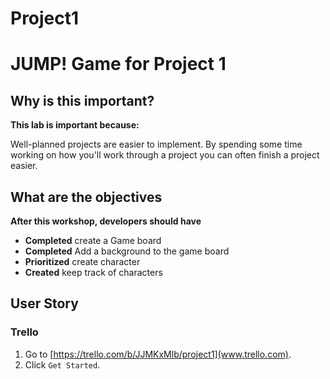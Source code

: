 # Project1

# JUMP! Game for Project 1

<!--Second time 10:45, but didn't do tic-tac-toe priority and sizing yet, so added in right after opening -->
<!--WDI5 10:35 -->
<!--10:30 5 minutes -->

## Why is this important?

__This lab is important because:__

Well-planned projects are easier to implement. By spending some time working on how you'll work through a 
project you can often finish a project easier.

## What are the objectives 

__After this workshop, developers should have__ 

* **Completed** create a Game board
* **Completed** Add a background to the game board
* **Prioritized** create character
* **Created** keep track of characters

<!--10:47 -->
<!--Doing tic-tac-toe stories here -->
<!--10:58 after tic-tac-toe-->

<!--10:35 5 minutes -->
<!-- This is already done from last class, except for "make board public" -->
## User Story
### Trello
1. Go to [https://trello.com/b/JJMKxMlb/project1](www.trello.com).
2. Click ``Get Started``.
